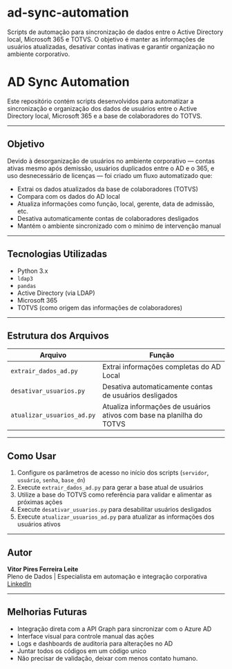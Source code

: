 # ad-sync-automation
Scripts de automação para sincronização de dados entre o Active Directory local, Microsoft 365 e TOTVS. O objetivo é manter as informações de usuários atualizadas, desativar contas inativas e garantir organização no ambiente corporativo.


# AD Sync Automation

Este repositório contém scripts desenvolvidos para automatizar a sincronização e organização dos dados de usuários entre o Active Directory local, Microsoft 365 e a base de colaboradores do TOTVS.

---

## Objetivo

Devido à desorganização de usuários no ambiente corporativo — contas ativas mesmo após demissão, usuários duplicados entre o AD e o 365, e uso desnecessário de licenças — foi criado um fluxo automatizado que:

- Extrai os dados atualizados da base de colaboradores (TOTVS)
- Compara com os dados do AD local
- Atualiza informações como função, local, gerente, data de admissão, etc.
- Desativa automaticamente contas de colaboradores desligados
- Mantém o ambiente sincronizado com o mínimo de intervenção manual

---

## Tecnologias Utilizadas

- Python 3.x  
- `ldap3`  
- `pandas`  
- Active Directory (via LDAP)
- Microsoft 365
- TOTVS (como origem das informações de colaboradores)

---

## Estrutura dos Arquivos

| Arquivo                       | Função                                                              |
|-------------------------------|-----------------------------------------------------------------------|
| `extrair_dados_ad.py`         | Extrai informações completas do AD Local                              |
| `desativar_usuarios.py`       | Desativa automaticamente contas de usuários desligados                |
| `atualizar_usuarios_ad.py`    | Atualiza informações de usuários ativos com base na planilha do TOTVS |

---

## Como Usar

1. Configure os parâmetros de acesso no início dos scripts (`servidor`, `usuário`, `senha`, `base_dn`)
2. Execute `extrair_dados_ad.py` para gerar a base atual de usuários
3. Utilize a base do TOTVS como referência para validar e alimentar as próximas ações
4. Execute `desativar_usuarios.py` para desabilitar usuários desligados
5. Execute `atualizar_usuarios_ad.py` para atualizar as informações dos usuários ativos

---

##  Autor

**Vitor Pires Ferreira Leite**  
Pleno de Dados | Especialista em automação e integração corporativa  
[LinkedIn](https://www.linkedin.com/in/vitor-ferreira-leite)

---

## Melhorias Futuras

- Integração direta com a API Graph para sincronizar com o Azure AD
- Interface visual para controle manual das ações
- Logs e dashboards de auditoria para alterações no AD
- Juntar todos os códigos em um código unico
- Não precisar de validação, deixar com menos contato humano.

